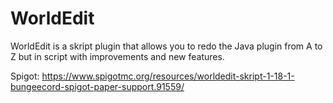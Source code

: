 # WorldEdit
WorldEdit is a skript plugin that allows you to redo the Java plugin from A to Z but in script with improvements and new features.

Spigot: https://www.spigotmc.org/resources/worldedit-skript-1-18-1-bungeecord-spigot-paper-support.91559/
